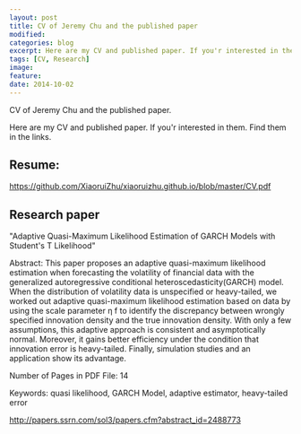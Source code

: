 ```yaml
---
layout: post
title: CV of Jeremy Chu and the published paper
modified:
categories: blog
excerpt: Here are my CV and published paper. If you'r interested in them. Find them in the links.
tags: [CV, Research]
image:
feature:
date: 2014-10-02 
---
```


CV of Jeremy Chu and the published paper.

Here are my CV and published paper. If you'r interested in them. Find them in the links.

## Resume:

https://github.com/XiaoruiZhu/xiaoruizhu.github.io/blob/master/CV.pdf

## Research paper 

"Adaptive Quasi-Maximum Likelihood Estimation of GARCH Models with Student's T Likelihood"

Abstract: This paper proposes an adaptive quasi-maximum likelihood estimation when forecasting the volatility of financial data with the generalized autoregressive conditional heteroscedasticity(GARCH) model. When the distribution of volatility data is unspecified or heavy-tailed, we worked out adaptive quasi-maximum likelihood estimation based on data by using the scale parameter η f to identify the discrepancy between wrongly specified innovation density and the true innovation density. With only a few assumptions, this adaptive approach is consistent and asymptotically normal. Moreover, it gains better efficiency under the condition that innovation error is heavy-tailed. Finally, simulation studies and an application show its advantage.

Number of Pages in PDF File: 14

Keywords: quasi likelihood, GARCH Model, adaptive estimator, heavy-tailed error

http://papers.ssrn.com/sol3/papers.cfm?abstract_id=2488773